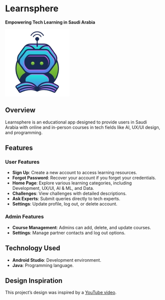 # Learnsphere  
**Empowering Tech Learning in Saudi Arabia**

![ Learnsphere Logo](logo.png) 
## Overview  
Learnsphere is an educational app designed to provide users in Saudi Arabia with online and in-person courses in tech fields like AI, UX/UI design, and programming.

## Features  
### User Features  
- **Sign Up**: Create a new account to access learning resources.  
- **Forgot Password**: Recover your account if you forget your credentials.  
- **Home Page**: Explore various learning categories, including Development, UX/UI, AI & ML, and Data.  
- **Challenges**: View challenges with detailed descriptions.  
- **Ask Experts**: Submit queries directly to tech experts.  
- **Settings**: Update profile, log out, or delete account.  

### Admin Features  
- **Course Management**: Admins can add, delete, and update courses.  
- **Settings**: Manage partner contacts and log out options.  

## Technology Used  
- **Android Studio**: Development environment.  
- **Java**: Programming language.  

## Design Inspiration  
This project’s design was inspired by a [YouTube video](https://www.youtube.com/watch?si=MOXlba-_869Jqelh&v=PdOJZakneXc&feature=youtu.be).
